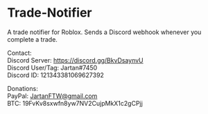 # Trade-Notifier
A trade notifier for Roblox. Sends a Discord webhook whenever you complete a trade.  

Contact:  
Discord Server:  https://discord.gg/BkvDsaynvU  
Discord User/Tag: Jartan#7450  
Discord ID: 121343381069627392  

Donations:  
PayPal: JartanFTW@gmail.com  
BTC: 19FvKv8sxwfn8yw7NV2CujpMkX1c2gCPjj  
